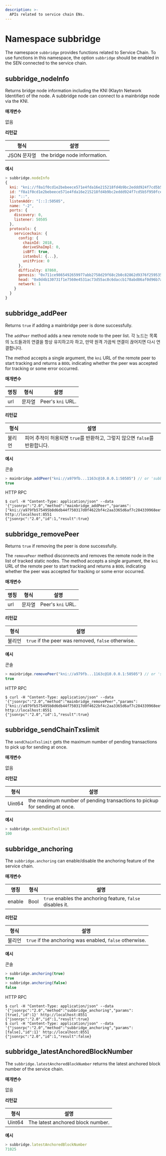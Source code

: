 ```yaml
---
description: >-
  APIs related to service chain ENs.
---
```


# Namespace subbridge

The namespace `subbridge` provides functions related to Service Chain. To use functions in this namespace, the option `subbridge` should be enabled in the SEN connected to the service chain.

## subbridge_nodeInfo

Returns bridge node information including the KNI (Klaytn Network Identifier) of the node. A subbridge node can connect to a mainbridge node via the KNI.

**매개변수**

없음

**리턴값**

| 형식       | 설명                           |
| -------- | ---------------------------- |
| JSON 문자열 | the bridge node information. |

**예시**

```javascript
> subbridge.nodeInfo
{
  kni: "kni://f8a1f0cd1e2bebeece571e4fda16e215218fd4b9bc2eddd924f7cd5b5f950fcec8f4b8cd3851390d1d0bacf1b15e1c4a38c882252e429a28d16eeb6edbacd726@[::]:50505?discport=0",
  id: "f8a1f0cd1e2bebeece571e4fda16e215218fd4b9bc2eddd924f7cd5b5f950fcec8f4b8cd3851390d1d0bacf1b15e1c4a38c882252e429a28d16eeb6edbacd726",
  ip: "::",
  listenAddr: "[::]:50505",
  name: "-2",
  ports: {
    discovery: 0,
    listener: 50505
  },
  protocols: {
    servicechain: {
      config: {
        chainId: 2018,
        deriveShaImpl: 0,
        isBFT: true,
        istanbul: {...},
        unitPrice: 0
      },
      difficulty: 87860,
      genesis: "0x711ce9865492659977abb2758d29f68c2b0c82862d9376f25953579f64f95b58",
      head: "0x0d4b130731f1e7560e4531ac73d55ac8c6daccb178abd86af0d96b7aafded7c5",
      network: 1
    }
  }
}
```

## subbridge_addPeer
Returns `true` if adding a mainbridge peer is done successfully.

The `addPeer` method adds a new remote node to the peer list. 각 노드는 목록의 노드들과의 연결을 항상 유지하고자 하고, 만약 원격 가끔씩 연결이 끊어지면 다시 연결합니다.

The method accepts a single argument, the `kni` URL of the remote peer to start tracking and returns a `BOOL` indicating whether the peer was accepted for tracking or some error occurred.

**매개변수**

| 명칭  | 형식  | 설명                 |
| --- | --- | ------------------ |
| url | 문자열 | Peer's  `kni` URL. |

**리턴값**

| 형식  | 설명                                                |
| --- | ------------------------------------------------- |
| 불리언 | 피어 추적이 허용되면 `true`를 반환하고, 그렇지 않으면 `false`를 반환합니다. |

**예시**

콘솔

```javascript
> mainbridge.addPeer("kni://a979fb...1163c@10.0.0.1:50505") // or 'subbridge.addPeer'
true
```
HTTP RPC

```shell
$ curl -H "Content-Type: application/json" --data '{"jsonrpc":"2.0","method":"mainbridge_addPeer","params":["kni://a979fb575495b8d6db44f750317d0f4622bf4c2aa3365d6af7c284339968eef29b69ad0dce72a4d8db5ebb4968de0e3bec910127f134779fbcb0cb6d3331163c@10.0.0.1:50505"],"id":1}' http://localhost:8551
{"jsonrpc":"2.0","id":1,"result":true}
```

## subbridge_removePeer
Returns `true` if removing the peer is done successfully.

The `removePeer` method disconnects and removes the remote node in the list of tracked static nodes. The method accepts a single argument, the `kni` URL of the remote peer to start tracking and returns a `BOOL` indicating whether the peer was accepted for tracking or some error occurred.

**매개변수**

| 명칭  | 형식  | 설명                 |
| --- | --- | ------------------ |
| url | 문자열 | Peer's  `kni` URL. |

**리턴값**

| 형식  | 설명                                                 |
| --- | -------------------------------------------------- |
| 불리언 | `true` if the peer was removed, `false` otherwise. |

**예시**

콘솔

```javascript
> mainbridge.removePeer("kni://a979fb...1163c@10.0.0.1:50505") // or 'subbridge.removePeer'
true
```

HTTP RPC

```shell
$ curl -H "Content-Type: application/json" --data '{"jsonrpc":"2.0","method":"mainbridge_removePeer","params":["kni://a979fb575495b8d6db44f750317d0f4622bf4c2aa3365d6af7c284339968eef29b69ad0dce72a4d8db5ebb4968de0e3bec910127f134779fbcb0cb6d3331163c@10.0.0.1:50505"],"id":1}' http://localhost:8551
{"jsonrpc":"2.0","id":1,"result":true}
```

## subbridge_sendChainTxslimit

The `sendChainTxslimit` gets the maximum number of pending transactions to pick up for sending at once.

**매개변수**

없음

**리턴값**

| 형식     | 설명                                                                        |
| ------ | ------------------------------------------------------------------------- |
| Uint64 | the maximum number of pending transactions to pickup for sending at once. |

**예시**

```javascript
> subbridge.sendChainTxslimit
100
```

## subbridge_anchoring
The `subbridge.anchoring` can enable/disable the anchoring feature of the service chain.

**매개변수**

| 명칭     | 형식   | 설명                                                         |
| ------ | ---- | ---------------------------------------------------------- |
| enable | Bool | `true` enables the anchoring feature, `false` disables it. |

**리턴값**

| 형식  | 설명                                                      |
| --- | ------------------------------------------------------- |
| 불리언 | `true` if the anchoring was enabled, `false` otherwise. |

**예시**

콘솔

```javascript
> subbridge.anchoring(true)
true
> subbridge.anchoring(false)
false
```

HTTP RPC

```shell
$ curl -H "Content-Type: application/json" --data '{"jsonrpc":"2.0","method":"subbridge_anchoring","params":[true],"id":1}' http://localhost:8551
{"jsonrpc":"2.0","id":1,"result":true}
$ curl -H "Content-Type: application/json" --data '{"jsonrpc":"2.0","method":"subbridge_anchoring","params":[false],"id":1}' http://localhost:8551
{"jsonrpc":"2.0","id":1,"result":false}
```

## subbridge_latestAnchoredBlockNumber
The `subbridge.latestAnchoredBlockNumber` returns the latest anchored block number of the service chain.

**매개변수**

없음

**리턴값**

| 형식     | 설명                                |
| ------ | --------------------------------- |
| Uint64 | The latest anchored block number. |

**예시**

```javascript
> subbridge.latestAnchoredBlockNumber
71025
```
